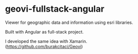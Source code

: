# geovi-fullstack-angular
Viewer for geographic data and information using esri libraries.

Built with Angular as full-stack project.

I developed the same idea with Xamarin.
(https://github.com/burakcitaci/Geovi)

